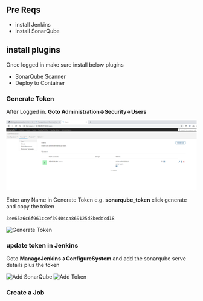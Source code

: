 ## Pre Reqs
* install Jenkins
* Install SonarQube

## install plugins
Once logged in make sure install below plugins
* SonarQube Scanner
* Deploy to Container


### Generate Token

After Logged in. __Goto Administration->Security->Users__

![Token](https://github.com/jawad1989/devops/blob/master/projects/sonarqube-jenkins/image.png)

Enter any Name in Generate Token e.g. __sonarqube_token__
click generate and copy the token

```3ee65a6c6f961ccef39404ca869125d8beddcd18```

![Generate Token](https://github.com/jawad1989/devops/blob/master/projects/sonarqube-jenkins/generate%20token%202.PNG)

### update token in Jenkins

Goto __ManageJenkins->ConfigureSystem__ and add the sonarqube serve details plus the token 

![Add SonarQube](https://github.com/jawad1989/devops/blob/master/projects/sonarqube-jenkins/Configure%20Sonar.PNG)
![Add Token](https://github.com/jawad1989/devops/blob/master/projects/sonarqube-jenkins/Add%20Token.PNG)


### Create a Job
